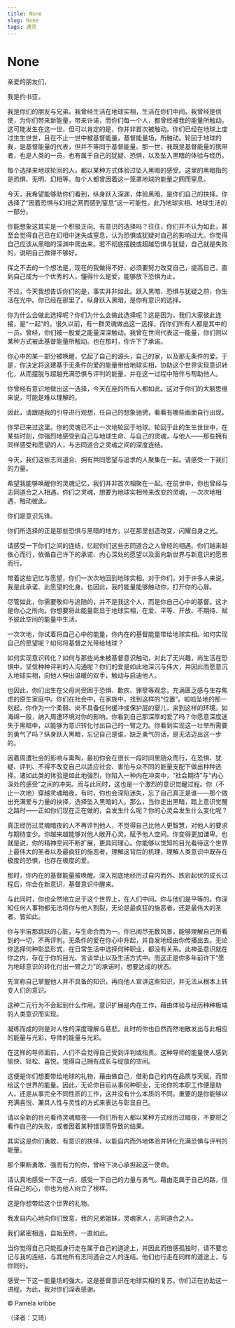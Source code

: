 ```yaml
--- 
title: None 
slug: None 
tags: 通灵 
--- 
```

# None

亲爱的朋友们，

我是约书亚。

我是你们的朋友与兄弟。我曾经生活在地球实相，生活在你们中间。我曾经是信使，为你们带来新能量，带来许诺，而你们每一个人，都曾经被我的能量所触动。这可能发生在这一世，但可以肯定的是，你并非首次被触动。你们已经在地球上度过生生世世，且在不止一世中被基督能量，基督能量场，所触动。轮回于地球的我，是基督能量的代表，但并不等同于基督能量。那一世，我既是基督能量的携带者，也是人类的一员，也有属于自己的犹疑、恐惧，以及坠入黑暗的体验与经历。

每个选择来地球轮回的人，都以某种方式体验过坠入黑暗的感受。这里的黑暗指的是恐惧、无明、幻相等。每个人都曾因着这一笼罩地球的能量之网而窒息。

今天，我希望能够助你们看到，纵身跃入深渊，体验黑暗，是你们自己的抉择。你选择了“因着恐惧与幻相之网而感到窒息”这一可能性，此乃地球实相、地球生活的一部分。

你能想象这其实是一个积极正向、有意识的选择吗？往往，你们并不认为如此，甚至会觉得自己已在幻相中迷失或窒息，认为恐惧或犹疑对自己的影响过大。你觉得自己应该从黑暗的深渊中爬出来。若不彻底摆脱或超越恐惧与犹疑，自己就是失败的，说明自己做得不够好。

挥之不去的一个想法是，现在的我做得不好，必须要努力改变自己，提高自己，直到自己成为一个优秀的人，懂得什么是爱，能够放下恐惧为止。

不过，今天我想告诉你们的是，事实并非如此。跃入黑暗、恐惧与犹疑之前，你生活在光中。你已经在那里了。纵身跃入黑暗，是你有意识的选择。

你为什么会做此选择呢？你们为什么会做此选择呢？这是因为，我们大家彼此连接，是“一起”的。很久以前，有一群灵魂做出这一选择，而你们所有人都是其中的一员。曾经，你们被一股爱之能量深深触动。我曾在世间代表这一能量，你们则以某种方式被此基督能量所触动。也在那时，你许下了承诺。

你心中的某一部分被唤醒，忆起了自己的源头，自己的家，以及那无条件的爱。于是，你决定将这建基于无条件的爱的能量带给地球实相，协助这个世界实现意识转化，从而摆脱与超越充满恐惧与评判的能量，并在这一过程中陪伴与帮助他人。

你曾经有意识地做出这一选择，今天在座的所有人都如此。这对于你们的大脑思维来说，可能是难以理解的。

因此，请跟随我的引导进行观想，任自己的想象驰骋，看看有哪些画面自行出现。

你早已来过这里。你的灵魂已不止一次地轮回于地球。轮回于此的生生世世中，在某些时刻，你强烈地感受到自己与地球生命、与自己的灵魂，与他人——那些拥有同样感受和愿望的人，与志同道合之灵魂之间的深度连结。

今天，我们这些志同道合、拥有共同愿望与追求的人聚集在一起。请感受一下我们的力量。

希望我能够唤醒你的灵魂记忆，我们并非首次相聚在一起。在前世中，你也曾经与志同道合之人相遇。你们之灵魂，想要为地球实相带来改变的灵魂，一次次地相遇，触动彼此。

你们是意识先锋。

你们所选择的正是那些恐惧与黑暗的地方，以在那里创造改变，闪耀自身之光。

请感受一下你们之间的连结，忆起你们这些志同道合之人曾经的相遇。你们越来越依心而行，依循自己许下的承诺、内心深处的愿望以及面向新世界与新意识的愿景而行。

带着这些记忆与愿望，你们一次次地回到地球实相。对于你们，对于许多人来说，我是此承诺、此愿望的化身。也因此，我的能量能够触动你，打开你的心扉。

尽管如此，你需要敬仰与追随的，并不是我这个人，而是你自己心中的基督。这才是你心之所向。你想要将此能量彰显于地球实相，在爱、平等、开放、不期待、赋予彼此空间的能量中生活。

一次次地，你试着将自己心中的能量，你内在的基督能量带给地球实相。如何实现自己的愿望呢？如何将基督之光带给地球？

如何实现意识转化？如何与那些尚未被基督意识触动，对此了无兴趣，尚生活在恐惧中，坚信种种评判的人沟通呢？你们的爱是如此地深沉与伟大，并因此而愿意沉入地球实相，向他人伸出温暖的双手，触动与启迪他人。

也因此，你们出生在父母尚受困于恐惧、歉疚、罪孽等观念，充满匮乏感与生存焦虑的原生家庭中。你们在社会中，在家族中，找到这样的“位置”。呱呱坠地的那一刻起，你作为一个柔弱、尚不具备任何缓冲或保护层的婴儿，来到这样的环境。如海绵一般，纳入周遭环境对你的影响。你看到自己那深厚的爱了吗？你愿意深度迷失于黑暗中，以能够为意识转化付出自己的一臂之力。你看到实现这一壮举所需要的勇气了吗？纵身跃入黑暗，忘记自己是谁，缺乏勇气的话，是无法迈出这一步的。

因着周遭社会的影响与熏陶，最初你会在很长一段时间里随众而行，在恐惧、犹疑、评判、不得不改变自己以适应社会、害怕与众不同的能量支配下做出种种选择。诸如此类的体验是如此地强烈，你陷入一种内在冲突中，“社会期待”与“内心深处的感受”之间的冲突。而与此同时，这也是一个激烈的意识觉醒过程。你（不止一次地）穿越灵魂暗夜。有时，你也会深陷迷失，忘了自己真正是谁——那个做出充满爱与力量的抉择，选择坠入黑暗的人。那么，当你走出黑暗，踏上意识觉醒之路时——正如你们现在正在做的，会发生什么呢？你的心灵会发生什么变化呢？

真正经历过灵魂暗夜的人不再评判他人，不觉得自己比他人更智慧，对他人的要求与期待变少。你越来越能够对他人敞开心灵，赋予他人空间。你变得更加谦卑。也就是说，你的精神空间不断扩展，更具同理心。你能够以觉知的目光看待这个世界上最伟大的圣者以及最疯狂的施恶者，理解这背后的机理，理解人类意识中既存在极度的恐惧，也存在极度的爱。

那时，你内在的基督能量被唤醒。深入彻底地经历过自内而外、跌宕起伏的成长过程后，你会在新意识，基督意识中醒来。

与此同时，你也全然地立足于这个世界上，在人们中间。你与他们是平等的。你深知任何人事物都无法将你与他人割裂，无论是最疯狂的施恶者，还是最伟大的圣者，皆如此。

你与宇宙那跳跃的心脏，与生命合而为一。你已阅尽无数风景，能够理解自己所看到的一切，不再评判。无条件的爱在你心中升起，并自发地经由你传播出去。无论你选择何种彰显形式，在日常生活中选择何种职业，都没有关系。此神圣意识就在你之内，存在于你的目光、言谈举止以及生活方式中。而这正是你多年前许下“愿为地球意识的转化付出一臂之力”的承诺时，想要达成的状态。

先宣称自己掌握他人并不具备的知识，再向他人宣讲这些知识，并无法从根本上转变人们的意识。

这种二元行为不会起到什么作用。意识扩展是内在工作，藉由体验与经历种种极端的人类意识而实现。

凝练而成的则是对人性的深度理解与慈悲。此时的你也自然而然地散发出与此相应的能量与光彩，导师的能量与光彩。

在这样的导师面前，人们不会觉得自己受到评判或指责。这种导师的能量使人感到愉快、轻松、喜悦，觉得自己拥有成长与绽放的空间。

这便是你们想要带给地球的礼物，藉由做自己，借助自己的内在品质与天赋，而带给这个世界的能量。因此，无论你目前从事何种职业，无论你的本职工作便是助人，还是从事完全不同性质的工作，这并没有什么本质的不同。重要的是你能够以充满喜悦、兼具人性与灵性的方式来表达与彰显自己。

请以全新的目光看待灵魂暗夜——你们所有人都以某种方式经历过暗夜，不要将之看作自己的失败，或者因着某种错误而导致的结果。

其实这是你们勇敢、有意识的抉择，以能自内而外地体验并转化充满恐惧与评判的能量。

那个果断勇敢、强而有力的你，曾经下决心承担起这一使命。

请认真地感受一下这一点，感受一下自己的力量与勇气。藉由走属于自己的路，信任自己的心，你也为他人树立了榜样。

这是你想带给这个世界的礼物。

我发自内心地向你们致意，我的兄弟姐妹，灵魂家人，志同道合之人。

我们紧密相连，自始至终，一直如此。

当你觉得自己只能孤身行走在属于自己的道途上，并因此而倍感孤独时，请不要忘记与我的连结，与其他所有志同道合之人的连结。他们也行走在同样的道途上，与你同行。

感受一下这一能量场的强大。这是基督意识在地球实相的复苏。你们正在协助这一进程。为此，我对你们深表感谢。

© Pamela kribbe

（译者：艾琦）